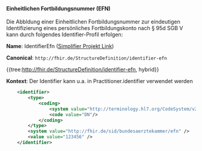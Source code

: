 #### Einheitlichen Fortbildungsnummer (EFN)

Die Abbldung einer Einheitlichen Fortbildungsnummer zur eindeutigen Identifizierung eines persönliches Fortbildungskonto nach § 95d SGB V kann durch folgendes Identifier-Profil erfolgen:

**Name**: IdentifierEfn ([Simplifier Projekt Link](https://simplifier.net/resolve?canonical=http://fhir.de/StructureDefinition/identifier-efn&scope=de.basisprofil.r4@1.5.1))

**Canonical**: `http://fhir.de/StructureDefinition/identifier-efn`

{{tree:http://fhir.de/StructureDefinition/identifier-efn, hybrid}}

**Kontext**: Der Identifier kann u.a. in Practitioner.identifier verwendet werden

```xml
    <identifier>
        <type>
            <coding>
                <system value="http://terminology.hl7.org/CodeSystem/v2-0203"/>
                <code value="DN"/>
            </coding>
        </type>
        <system value="http://fhir.de/sid/bundesaerztekammer/efn" />
        <value value="123456" />
    </identifier>
```